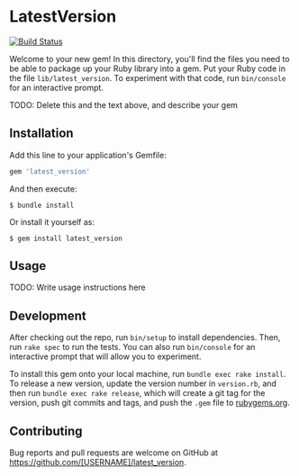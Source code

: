# LatestVersion

[![Build Status](https://travis-ci.org/zubin/latest_version.svg?branch=master)](https://travis-ci.org/zubin/latest_version)

Welcome to your new gem! In this directory, you'll find the files you need to be able to package up your Ruby library into a gem. Put your Ruby code in the file `lib/latest_version`. To experiment with that code, run `bin/console` for an interactive prompt.

TODO: Delete this and the text above, and describe your gem

## Installation

Add this line to your application's Gemfile:

```ruby
gem 'latest_version'
```

And then execute:

    $ bundle install

Or install it yourself as:

    $ gem install latest_version

## Usage

TODO: Write usage instructions here

## Development

After checking out the repo, run `bin/setup` to install dependencies. Then, run `rake spec` to run the tests. You can also run `bin/console` for an interactive prompt that will allow you to experiment.

To install this gem onto your local machine, run `bundle exec rake install`. To release a new version, update the version number in `version.rb`, and then run `bundle exec rake release`, which will create a git tag for the version, push git commits and tags, and push the `.gem` file to [rubygems.org](https://rubygems.org).

## Contributing

Bug reports and pull requests are welcome on GitHub at https://github.com/[USERNAME]/latest_version.
